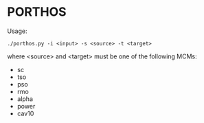 # PORTHOS

Usage:

```
./porthos.py -i <input> -s <source> -t <target>
```

where \<source> and \<target> must be one of the following MCMs: 
- sc
- tso
- pso
- rmo
- alpha
- power
- cav10
